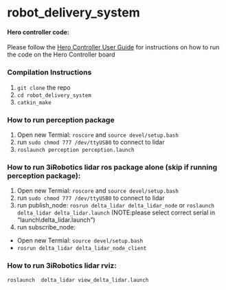 # robot_delivery_system

#### Hero controller code:
Please follow the [Hero Controller User Guide](https://store.ctr-electronics.com/content/user-manual/HERO%20User's%20Guide.pdf) for instructions on how to run the code on the Hero Controller board

### Compilation Instructions
1. `git clone` the repo
2. `cd robot_delivery_system` 
3. `catkin_make`

### How to run perception package
1. Open new Termial: `roscore` and `source devel/setup.bash`
2. run `sudo chmod 777 /dev/ttyUSB0` to connect to lidar
3. `roslaunch perception perception.launch`

### How to run 3iRobotics lidar ros package alone (skip if running perception package):
1. Open new Termial: `roscore` and `source devel/setup.bash`
2. run `sudo chmod 777 /dev/ttyUSB0` to connect to lidar
3. run publish_node:
	`rosrun delta_lidar delta_lidar_node` or `roslaunch  delta_lidar delta_lidar.launch`
	(NOTE:please select correct serial in “launch\delta_lidar.launch”)
4. run subscribe_node:
* Open new Termial: `source devel/setup.bash`
* `rosrun delta_lidar delta_lidar_node_client`

### How to run 3iRobotics lidar rviz:
`roslaunch  delta_lidar view_delta_lidar.launch`
